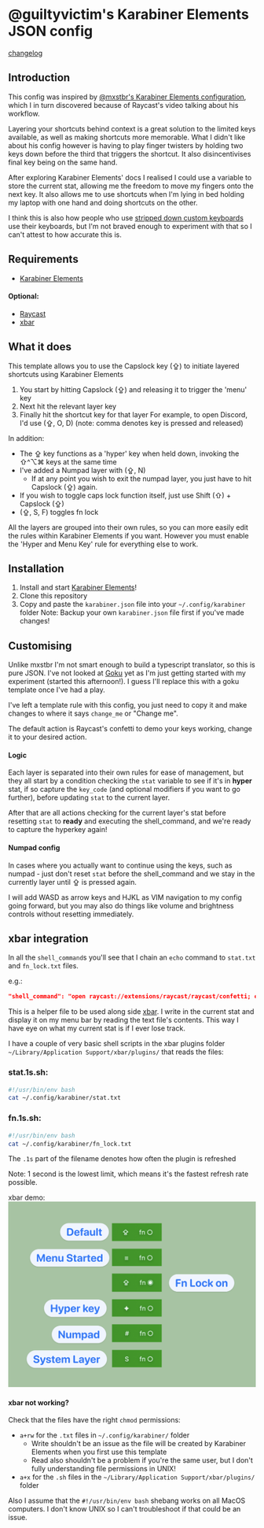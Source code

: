 # @guiltyvictim's Karabiner Elements JSON config

[changelog](CHANGELOG.md)
## Introduction
This config was inspired by [@mxstbr's Karabiner Elements configuration](https://github.com/mxstbr/karabiner?tab=readme-ov-file), which I in turn discovered because of Raycast's video talking about his workflow.

Layering your shortcuts behind context is a great solution to the limited keys available, as well as making shortcuts more memorable. What I didn't like about his config however is having to play finger twisters by holding two keys down before the third that triggers the shortcut. It also disincentivises final key being on the same hand.

After exploring Karabiner Elements' docs I realised I could use a variable to store the current stat, allowing me the freedom to move my fingers onto the next key. It also allows me to use shortcuts when I'm lying in bed holding my laptop with one hand and doing shortcuts on the other.

I think this is also how people who use [stripped down custom keyboards](https://peterxjang.com/blog/designing-a-36-key-custom-keyboard-layout.html) use their keyboards, but I'm not braved enough to experiment with that so I can't attest to how accurate this is.
## Requirements
- [Karabiner Elements](https://karabiner-elements.pqrs.org/)
#### Optional:
- [Raycast](https://www.raycast.com/)
- [xbar](https://xbarapp.com/)
## What it does
This template allows you to use the Capslock key (⇪) to initiate layered shortcuts using Karabiner Elements
1. You start by hitting Capslock (⇪) and releasing it to trigger the 'menu' key
2. Next hit the relevant layer key
3. Finally hit the shortcut key for that layer
For example, to open Discord, I'd use (⇪, O, D) (note: comma denotes key is pressed and released)

In addition:
- The ⇪ key functions as a 'hyper' key when held down, invoking the ⇧^⌥⌘ keys at the same time
- I've added a Numpad layer with (⇪, N)
	- If at any point you wish to exit the numpad layer, you just have to hit Capslock (⇪) again.
- If you wish to toggle caps lock function itself, just use Shift (⇧) + Capslock (⇪)
- (⇪, S, F) toggles fn lock

All the layers are grouped into their own rules, so you can more easily edit the rules within Karabiner Elements if you want. However you must enable the 'Hyper and Menu Key' rule for everything else to work.
## Installation
1. Install and start [Karabiner Elements](https://karabiner-elements.pqrs.org/)!
2. Clone this repository
3. Copy and paste the `karabiner.json` file into your `~/.config/karabiner` folder
Note: Backup your own `karabiner.json` file first if you've made changes!
## Customising
Unlike mxstbr I'm not smart enough to build a typescript translator, so this is pure JSON. I've not looked at [Goku](https://github.com/yqrashawn/GokuRakuJoudo) yet as I'm just getting started with my experiment (started this afternoon!). I guess I'll replace this with a goku template once I've had a play.

I've left a template rule with this config, you just need to copy it and make changes to where it says `change_me` or "Change me".

The default action is Raycast's confetti to demo your keys working, change it to your desired action.
#### Logic
Each layer is separated into their own rules for ease of management, but they all start by a condition checking the `stat` variable to see if it's in **hyper** stat, if so capture the `key_code` (and optional modifiers if you want to go further), before updating `stat` to the current layer.

After that are all actions checking for the current layer's stat before resetting `stat` to **ready** and executing the shell_command, and we're ready to capture the hyperkey again!
#### Numpad config
In cases where you actually want to continue using the keys, such as numpad - just don't reset `stat` before the shell_command and we stay in the currently layer until ⇪ is pressed again.

I will add WASD as arrow keys and HJKL as VIM navigation to my config going forward, but you may also do things like volume and brightness controls without resetting immediately.
## xbar integration
In all the `shell_command`s you'll see that I chain an `echo` command to `stat.txt` and `fn_lock.txt` files.

e.g.:
```json
"shell_command": "open raycast://extensions/raycast/raycast/confetti; echo \"!ready\" > ~/.config/karabiner/stat.txt"
```

This is a helper file to be used along side [xbar](https://xbarapp.com/). I write in the current stat and display it on my menu bar by reading the text file's contents. This way I have eye on what my current stat is if I ever lose track.

I have a couple of very basic shell scripts in the xbar plugins folder `~/Library/Application Support/xbar/plugins/` that reads the files:
### stat.1s.sh:
```bash
#!/usr/bin/env bash
cat ~/.config/karabiner/stat.txt
```
### fn.1s.sh:
```bash
#!/usr/bin/env bash
cat ~/.config/karabiner/fn_lock.txt
```

The `.1s` part of the filename denotes how often the plugin is refreshed

Note: 1 second is the lowest limit, which means it's the fastest refresh rate possible.

xbar demo:
![Screenshot|500](img/screenshot-1.png)
#### xbar not working?
Check that the files have the right `chmod` permissions:
- `a+rw` for the `.txt` files in `~/.config/karabiner/` folder
	- Write shouldn't be an issue as the file will be created by Karabiner Elements when you first use this template
	- Read also shouldn't be a problem if you're the same user, but I don't fully understanding file permissions in UNIX!
- `a+x` for the `.sh` files in the `~/Library/Application Support/xbar/plugins/` folder

Also I assume that the `#!/usr/bin/env bash` shebang works on all MacOS computers. I don't know UNIX so I can't troubleshoot if that could be an issue.